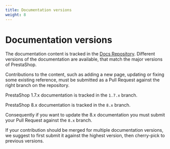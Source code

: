 ```yaml
---
title: Documentation versions
weight: 8
---
```


# Documentation versions

The documentation content is tracked in the [Docs Repository](https://github.com/PrestaShop/docs). Different versions of the documentation are available, that match the major versions of PrestaShop.

Contributions to the content, such as adding a new page, updating or fixing some existing reference, must be submitted as a Pull Request against the right branch on the repository.

PrestaShop 1.7.x documentation is tracked in the `1.7.x` branch.

PrestaShop 8.x documentation is tracked in the `8.x` branch.

Consequently if you want to update the 8.x documentation you must submit your Pull Request against the `8.x` branch.

If your contribution should be merged for multiple documentation versions, we suggest to first submit it against the highest version, then cherry-pick to previous versions.
